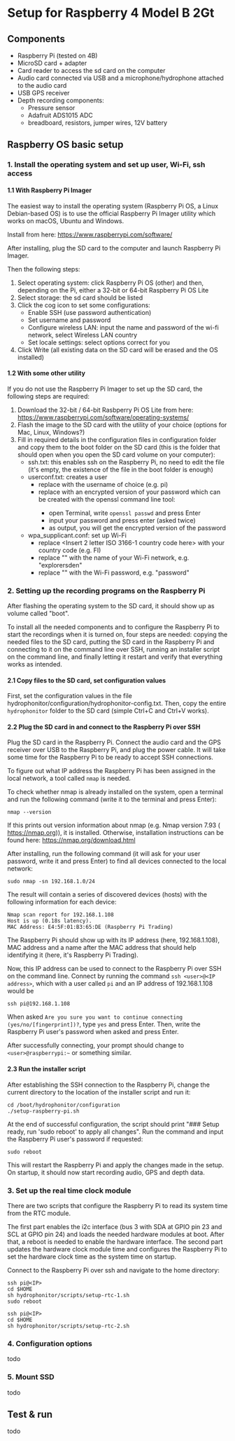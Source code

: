 # Setup for Raspberry 4 Model B 2Gt

## Components

- Raspberry Pi (tested on 4B)
- MicroSD card + adapter
- Card reader to access the sd card on the computer
- Audio card connected via USB and a microphone/hydrophone attached to the audio card
- USB GPS receiver
- Depth recording components:
  - Pressure sensor
  - Adafruit ADS1015 ADC
  - breadboard, resistors, jumper wires, 12V battery


## Raspberry OS basic setup

### 1. Install the operating system and set up user, Wi-Fi, ssh access

#### 1.1 With Raspberry Pi Imager

The easiest way to install the operating system (Raspberry Pi OS, a Linux Debian-based OS) is to use the official Raspberry Pi Imager utility which works on macOS, Ubuntu and Windows.

Install from here: https://www.raspberrypi.com/software/

After installing, plug the SD card to the computer and launch Raspberry Pi Imager.

Then the following steps:

1. Select operating system: click Raspberry Pi OS (other) and then, depending on the Pi, either a 32-bit or 64-bit Raspberry Pi OS Lite
2. Select storage: the sd card should be listed
3. Click the cog icon to set some configurations:
	- Enable SSH (use password authentication)
	- Set username and password
	- Configure wireless LAN: input the name and password of the wi-fi network, select Wireless LAN country
	- Set locale settings: select options correct for you
4. Click Write (all existing data on the SD card will be erased and the OS installed)

#### 1.2 With some other utility

If you do not use the Raspberry Pi Imager to set up the SD card, the following steps are required:

1. Download the 32-bit / 64-bit Rasbperry Pi OS Lite from here: https://www.raspberrypi.com/software/operating-systems/
2. Flash the image to the SD card with the utility of your choice (options for Mac, Linux, Windows?)
3. Fill in required details in the configuration files in configuration folder and copy them to the boot folder on the SD card (this is the folder that should open when you open the SD card volume on your computer):
	- ssh.txt: this enables ssh on the Raspberry Pi, no need to edit the file (it's empty, the existence of the file in the boot folder is enough)
	- userconf.txt: creates a user
    	- replace <username> with the username of choice (e.g. pi)
    	- replace <encrypted password> with an encrypted version of your password which can be created with the openssl command line tool:
        	- open Terminal, write `openssl passwd` and press Enter
        	- input your password and press enter (asked twice)
        	- as output, you will get the encrypted version of the password
  	- wpa_supplicant.conf: set up Wi-Fi
    	- replace <Insert 2 letter ISO 3166-1 country code here> with your country code (e.g. FI)
    	- replace "<Name of your wireless LAN>" with the name of your Wi-Fi network, e.g. "explorersden"
    	- replace "<Password for your wireless LAN>" with the Wi-Fi password, e.g. "password"


### 2. Setting up the recording programs on the Raspberry Pi

After flashing the operating system to the SD card, it should show up as volume called "boot".

To install all the needed components and to configure the Raspberry Pi to start the recordings when it is turned on, four steps are needed: copying the needed files to the SD card, putting the SD card in the Raspberry Pi and connecting to it on the command line over SSH, running an installer script on the command line, and finally letting it restart and verify that everything works as intended.

#### 2.1 Copy files to the SD card, set configuration values

First, set the configuration values in the file hydrophonitor/configuration/hydrophonitor-config.txt. Then, copy the entire `hydrophonitor` folder to the SD card (simple Ctrl+C and Ctrl+V works). 

#### 2.2 Plug the SD card in and connect to the Raspberry Pi over SSH

Plug the SD card in the Raspberry Pi. Connect the audio card and the GPS receiver over USB to the Raspberry Pi, and plug the power cable. It will take some time for the Raspberry Pi to be ready to accept SSH connections.

To figure out what IP address the Raspberry Pi has been assigned in the local network, a tool called `nmap` is needed.

To check whether nmap is already installed on the system, open a terminal and run the following command (write it to the terminal and press Enter):

```
nmap --version
```

If this prints out version information about nmap (e.g. Nmap version 7.93 ( https://nmap.org)), it is installed. Otherwise, installation instructions can be found here: https://nmap.org/download.html

After installing, run the following command (it will ask for your user password, write it and press Enter) to find all devices connected to the local network:

```
sudo nmap -sn 192.168.1.0/24
```

The result will contain a series of discovered devices (hosts) with the following information for each device:

```
Nmap scan report for 192.168.1.108
Host is up (0.18s latency).
MAC Address: E4:5F:01:B3:65:DE (Raspberry Pi Trading)
```

The Raspberry Pi should show up with its IP address (here, 192.168.1.108), MAC address and a name after the MAC address that should help identifying it (here, it's Raspberry Pi Trading).

Now, this IP address can be used to connect to the Raspberry Pi over SSH on the command line. Connect by running the command `ssh <user>@<IP address>`, which with a user called `pi` and an IP address of 192.168.1.108 would be

```
ssh pi@192.168.1.108
```

When asked `Are you sure you want to continue connecting (yes/no/[fingerprint])?`, type `yes` and press Enter. Then, write the Raspberry Pi user's password when asked and press Enter.

After successfully connecting, your prompt should change to `<user>@raspberrypi:~` or something similar.

#### 2.3 Run the installer script

After establishing the SSH connection to the Raspberry Pi, change the current directory to the location of the installer script and run it:

```
cd /boot/hydrophonitor/configuration
./setup-raspberry-pi.sh
```

At the end of successful configuration, the script should print "### Setup ready, run 'sudo reboot' to apply all changes". Run the command and input the Raspberry Pi user's password if requested:

```
sudo reboot
```

This will restart the Raspberry Pi and apply the changes made in the setup. On startup, it should now start recording audio, GPS and depth data.

### 3. Set up the real time clock module

There are two scripts that configure the Raspberry Pi to read its system time from the RTC module.

The first part enables the i2c interface (bus 3 with SDA at GPIO pin 23 and SCL at GPIO pin 24) and loads the needed hardware modules at boot. After that, a reboot is needed to enable the hardware interface. The second part updates the hardware clock module time and configures the Raspberry Pi to set the hardware clock time as the system time on startup.

Connect to the Raspberry Pi over ssh and navigate to the home directory:

```
ssh pi@<IP>
cd $HOME
sh hydrophonitor/scripts/setup-rtc-1.sh
sudo reboot
```

```
ssh pi@<IP>
cd $HOME
sh hydrophonitor/scripts/setup-rtc-2.sh
```

### 4. Configuration options

todo

### 5. Mount SSD

todo

## Test & run

todo

